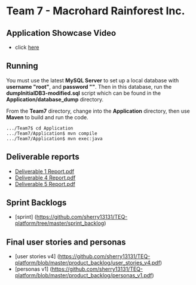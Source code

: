 # Team 7 - Macrohard Rainforest Inc.

## Application Showcase Video
- click [here](https://youtu.be/B5Mpp5Q-DhA)

## Running
You must use the latest **MySQL Server** to set up a local database with **username "root"**, and **password ""**. Then in this database, run the **dumpInitialDB3-modified.sql** script which can be found in the **Application/database_dump** directory.

From the **Team7** directory, change into the **Application** directory, then use **Maven** to build and run the code.
```
.../Team7$ cd Application
.../Team7/Application$ mvn compile
.../Team7/Application$ mvn exec:java
```

## Deliverable reports
- [Deliverable 1 Report.pdf](https://github.com/sherry13131/TEQ-platform/blob/master/deliverable_1/Deliverable%201%20Report.pdf)
- [Deliverable 4 Report.pdf](https://github.com/sherry13131/TEQ-platform/blob/master/deliverable_4/Deliverable%204%20Verification%20and%20Code%20Review%20Report.pdf)
- [Deliverable 5 Report.pdf](https://github.com/sherry13131/TEQ-platform/blob/master/deliverable_5/Deliverable%205%20Verification%20and%20Code%20Review%20Report.pdf)

## Sprint Backlogs
- [sprint] (https://github.com/sherry13131/TEQ-platform/tree/master/sprint_backlog)

## Final user stories and personas
- [user stories v4] (https://github.com/sherry13131/TEQ-platform/blob/master/product_backlog/user_stories_v4.pdf)
- [personas v1] (https://github.com/sherry13131/TEQ-platform/blob/master/product_backlog/personas_v1.pdf)
